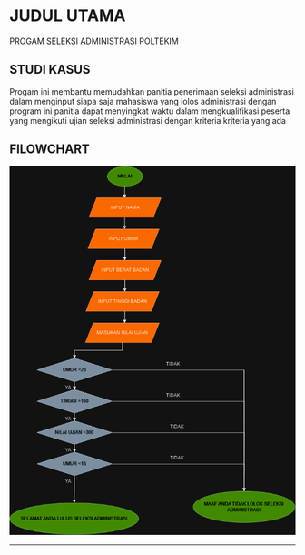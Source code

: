 # JUDUL UTAMA
PROGAM SELEKSI ADMINISTRASI POLTEKIM

## STUDI KASUS
Progam ini membantu memudahkan panitia penerimaan seleksi administrasi dalam menginput siapa saja mahasiswa yang lolos administrasi 
dengan program ini panitia dapat menyingkat waktu dalam mengkualifikasi peserta yang mengikuti ujian seleksi administrasi dengan kriteria kriteria yang ada

## FlLOWCHART
![Flowchart](FLOWCHART.drawio.png)

------
